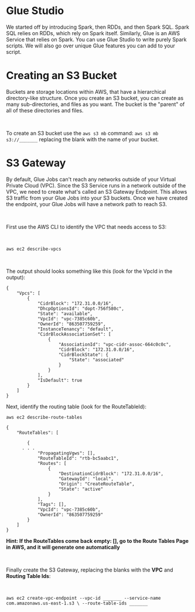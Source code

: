# Glue Studio

We started off by introducing Spark, then RDDs, and then Spark SQL. Spark SQL relies on RDDs, which rely on Spark itself. Similarly, Glue is an AWS Service that relies on Spark. You can use Glue Studio to write purely Spark scripts. We will also go over unique Glue features you can add to your script.


# Creating an S3 Bucket

Buckets are storage locations within AWS, that have a hierarchical directory-like structure. Once you create an S3 bucket, you can create as many sub-directories, and files as you want. The bucket is the "parent" of all of these directories and files.



<br data-md>

To create an S3 bucket use the `aws s3 mb` command: `aws s3 mb s3://_______` replacing the blank with the name of your bucket. 

# S3 Gateway

By default, Glue Jobs can't reach any networks outside of your Virtual Private Cloud (VPC). Since the S3 Service runs in a network outside of the VPC, we need to create what's called an S3 Gateway Endpoint. This allows S3 traffic from your Glue Jobs into your S3 buckets. Once we have created the endpoint, your Glue Jobs will have a network path to reach S3.

<br data-md>

First use the AWS CLI to identify the VPC that needs access to S3:

<br data-md>

`aws ec2 describe-vpcs`

<br data-md>

The output should looks something like this (look for the VpcId in the output):

```
{
    "Vpcs": [
        {
            "CidrBlock": "172.31.0.0/16",
            "DhcpOptionsId": "dopt-756f580c",
            "State": "available",
            "VpcId": "vpc-7385c60b",
            "OwnerId": "863507759259",
            "InstanceTenancy": "default",
            "CidrBlockAssociationSet": [
                {
                    "AssociationId": "vpc-cidr-assoc-664c0c0c",
                    "CidrBlock": "172.31.0.0/16",
                    "CidrBlockState": {
                        "State": "associated"
                    }
                }
            ],
            "IsDefault": true
        }
    ]
}
```

Next, identify the routing table (look for the RouteTableId):

`aws ec2 describe-route-tables`

```
{
    "RouteTables": [

        {
      . . .
            "PropagatingVgws": [],
            "RouteTableId": "rtb-bc5aabc1",
            "Routes": [
                {
                    "DestinationCidrBlock": "172.31.0.0/16",
                    "GatewayId": "local",
                    "Origin": "CreateRouteTable",
                    "State": "active"
                }
            ],
            "Tags": [],
            "VpcId": "vpc-7385c60b",
            "OwnerId": "863507759259"
        }
    ]
}

```

**Hint: If the RouteTables come back empty: [], go to the Route Tables Page in AWS, and it will generate one automatically**

<br data-md>

Finally create the S3 Gateway, replacing the blanks with the **VPC** and **Routing Table Ids**:

<br data-md>

`aws ec2 create-vpc-endpoint --vpc-id _______ --service-name com.amazonaws.us-east-1.s3 \
  --route-table-ids _______`


